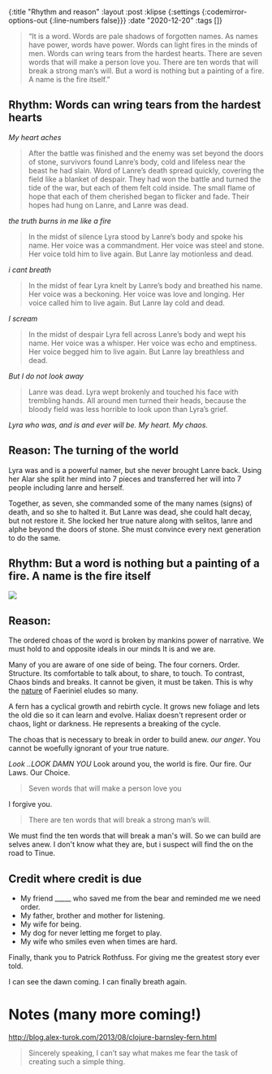 {:title "Rhythm and reason"
 :layout :post
 :klipse {:settings {:codemirror-options-out {:line-numbers false}}}
 :date "2020-12-20"
 :tags  []}


> “It is a word. Words are pale shadows of forgotten names. As names have power, words have power. Words can light fires in the minds of men. Words can wring tears from the hardest hearts. There are seven words that will make a person love you. There are ten words that will break a strong man’s will. But a word is nothing but a painting of a fire. A name is the fire itself.”

## Rhythm: Words can wring tears from the hardest hearts

_My heart aches_ 

> After the battle was finished and the enemy was set beyond the doors of stone, survivors found Lanre’s body, cold and lifeless near the beast he had slain. Word of Lanre’s death spread quickly, covering the field like a blanket of despair. They had won the battle and turned the tide of the war, but each of them felt cold inside. The small flame of hope that each of them cherished began to flicker and fade. Their hopes had hung on Lanre, and Lanre was dead.

_the truth burns in me like a fire_ 

> In the midst of silence Lyra stood by Lanre’s body and spoke his name. Her voice was a commandment. Her voice was steel and stone. Her voice told him to live again. But Lanre lay motionless and dead.

_i cant breath_

> In the midst of fear Lyra knelt by Lanre’s body and breathed his name. Her voice was a beckoning. Her voice was love and longing. Her voice called him to live again. But Lanre lay cold and dead.

_I scream_

> In the midst of despair Lyra fell across Lanre’s body and wept his name. Her voice was a whisper. Her voice was echo and emptiness. Her voice begged him to live again. But Lanre lay breathless and dead.

_But I do not look away_

> Lanre was dead. Lyra wept brokenly and touched his face with trembling hands. All around men turned their heads, because the bloody field was less horrible to look upon than Lyra’s grief.

_Lyra who was, and is and ever will be. My heart. My chaos._

## Reason: The turning of the world 

Lyra was and is a powerful namer, but she never brought Lanre back. Using her Alar she split her mind into 7 pieces and
transferred her will into 7 people including lanre and herself. 

Together, as seven, she commanded some of the many names (signs) of death, and so she to halted it. But Lanre was dead, she could halt decay, but not restore it. 
She locked her true nature along with selitos, lanre and alphe beyond the doors of stone. She must convince every next generation to do the same. 


## Rhythm:  But a word is nothing but a painting of a fire. A name is the fire itself


<img src="/img/kkc-6.png">

## Reason: 

The ordered choas of the word is broken by mankins power of narrative. We must hold to and opposite ideals in our minds
It is and we are.

Many of you are aware of one side of being. The four corners. Order. Structure. Its comfortable to talk about, to share, to touch.
To contrast, Chaos binds and breaks. It cannot be given, it must be taken. This is why the [nature](https://www.reddit.com/r/KingkillerChronicle/comments/k7xfvv/what_a_plant_knows/) of Faeriniel eludes so many. 

A fern has a cyclical growth and rebirth cycle. It grows new foliage and lets the old die so it can learn and evolve. Haliax doesn't represent
order or chaos, light or darkness. He represents a breaking of the cycle.

The choas that is necessary to break in order to build anew. _our anger_. You cannot be woefully ignorant of your true
nature.

_Look ..LOOK DAMN YOU_
Look around you, the world is fire. Our fire. Our Laws. Our Choice.

> Seven words that will make a person love you

I forgive you. 

> There are ten words that will break a strong man’s will.

We must find the ten words that will break a man's will. So we can build are selves anew. I don't know what they are, but i suspect will find the
on the road to Tinue. 

## Credit where credit is due

* My friend _____ who saved me from the bear and reminded me we need order. 
* My father, brother and mother for listening.
* My wife for being.
* My dog for never letting me forget to play.
* My wife who smiles even when times are hard. 

Finally, thank you to Patrick Rothfuss. 
For giving me the greatest story ever told. 

I can see the dawn coming. I can finally breath again.

# Notes (many more coming!)


http://blog.alex-turok.com/2013/08/clojure-barnsley-fern.html

> Sincerely speaking, I can’t say what makes me fear the task of creating such a simple thing.
